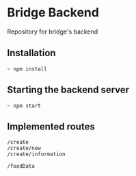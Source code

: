 # Bridge Backend
Repository for bridge's backend


## Installation
```
~ npm install
```

## Starting the backend server
```
~ npm start
```

## Implemented routes
```
/create
/create/new
/create/information

/foodData
```



